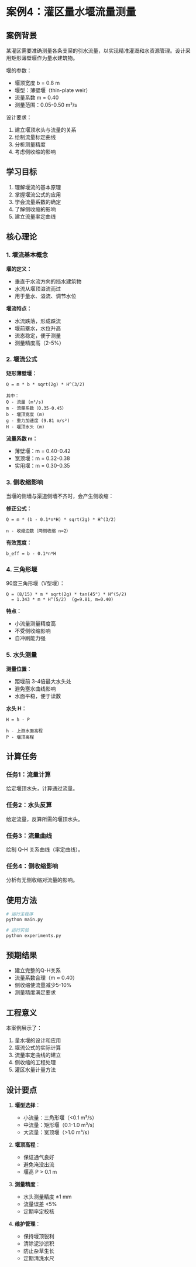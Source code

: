 # 案例4：灌区量水堰流量测量

## 案例背景

某灌区需要准确测量各条支渠的引水流量，以实现精准灌溉和水资源管理。设计采用矩形薄壁堰作为量水建筑物。

堰的参数：
- 堰顶宽度 b = 0.8 m
- 堰型：薄壁堰（thin-plate weir）
- 流量系数 m = 0.40
- 测量范围：0.05-0.50 m³/s

设计要求：
1. 建立堰顶水头与流量的关系
2. 绘制流量标定曲线
3. 分析测量精度
4. 考虑侧收缩的影响

## 学习目标

1. 理解堰流的基本原理
2. 掌握堰流公式的应用
3. 学会流量系数的确定
4. 了解侧收缩的影响
5. 建立流量率定曲线

## 核心理论

### 1. 堰流基本概念

**堰的定义：**
- 垂直于水流方向的挡水建筑物
- 水流从堰顶溢流而过
- 用于量水、溢流、调节水位

**堰流特点：**
- 水流跌落，形成跌流
- 堰前壅水，水位升高
- 流态稳定，便于测量
- 测量精度高（2-5%）

### 2. 堰流公式

**矩形薄壁堰：**
```
Q = m * b * sqrt(2g) * H^(3/2)

其中：
Q - 流量 (m³/s)
m - 流量系数（0.35-0.45）
b - 堰顶宽度 (m)
g - 重力加速度 (9.81 m/s²)
H - 堰顶水头 (m)
```

**流量系数 m：**
- 薄壁堰：m = 0.40-0.42
- 宽顶堰：m = 0.32-0.38
- 实用堰：m = 0.30-0.35

### 3. 侧收缩影响

当堰的侧墙与渠道侧墙不齐时，会产生侧收缩：

**修正公式：**
```
Q = m * (b - 0.1*n*H) * sqrt(2g) * H^(3/2)

n - 收缩边数（两侧收缩 n=2）
```

**有效宽度：**
```
b_eff = b - 0.1*n*H
```

### 4. 三角形堰

90度三角形堰（V型堰）：
```
Q = (8/15) * m * sqrt(2g) * tan(45°) * H^(5/2)
  = 1.343 * m * H^(5/2)  (g=9.81, m=0.40)
```

**特点：**
- 小流量测量精度高
- 不受侧收缩影响
- 自冲刷能力强

### 5. 水头测量

**测量位置：**
- 距堰前 3-4倍最大水头处
- 避免壅水曲线影响
- 水面平稳，便于读数

**水头 H：**
```
H = h - P

h - 上游水面高程
P - 堰顶高程
```

## 计算任务

### 任务1：流量计算

给定堰顶水头，计算通过流量。

### 任务2：水头反算

给定流量，反算所需的堰顶水头。

### 任务3：流量曲线

绘制 Q-H 关系曲线（率定曲线）。

### 任务4：侧收缩影响

分析有无侧收缩对流量的影响。

## 使用方法

```python
# 运行主程序
python main.py

# 运行实验
python experiments.py
```

## 预期结果

- 建立完整的Q-H关系
- 流量系数合理（m ≈ 0.40）
- 侧收缩使流量减少5-10%
- 测量精度满足要求

## 工程意义

本案例展示了：
1. 量水堰的设计和应用
2. 堰流公式的实际计算
3. 流量率定曲线的建立
4. 侧收缩的工程处理
5. 灌区水量计量方法

## 设计要点

1. **堰型选择**：
   - 小流量：三角形堰（<0.1 m³/s）
   - 中流量：矩形堰（0.1-1.0 m³/s）
   - 大流量：宽顶堰（>1.0 m³/s）

2. **堰顶高程**：
   - 保证通气良好
   - 避免淹没出流
   - 堰高 P > 0.1 m

3. **测量精度**：
   - 水头测量精度 ±1 mm
   - 流量误差 <5%
   - 定期率定校核

4. **维护管理**：
   - 保持堰顶锐利
   - 清除泥沙淤积
   - 防止杂草生长
   - 定期清洗水尺
